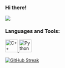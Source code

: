 ### Hi there!

![](https://komarev.com/ghpvc/?username=hvrrl&color=dc143c)


<h3 align="left">Languages and Tools:</h3>
<p align="left"> <a href="https://www.w3schools.com/cpp/" target="_blank"> <img src="https://www.google.com/url?sa=i&url=https%3A%2F%2Fen.wikipedia.org%2Fwiki%2FC%252B%252B&psig=AOvVaw0_jTZyOvetfMQKB7k7e6O0&ust=1628143616960000&source=images&cd=vfe&ved=0CAsQjRxqFwoTCJi8htvZlvICFQAAAAAdAAAAABAD" alt="C++" width="40" height="40"/> </a> <a href="https://www.python.org" target="_blank"> <img src="https://www.google.com/url?sa=i&url=https%3A%2F%2Fwww.tutorialkart.com%2Fopencv%2Fpython%2Fopencv-python-get-image-size%2F&psig=AOvVaw1rkZqPjfjWnGWytML3ytDL&ust=1628143567307000&source=images&cd=vfe&ved=0CAsQjRxqFwoTCKjVtsPZlvICFQAAAAAdAAAAABAD" alt="Python" width="40" height="40"/> </a> </p>

[![GitHub Streak](https://github-readme-streak-stats.herokuapp.com/?user=hvrrl)](https://git.io/streak-stats)

